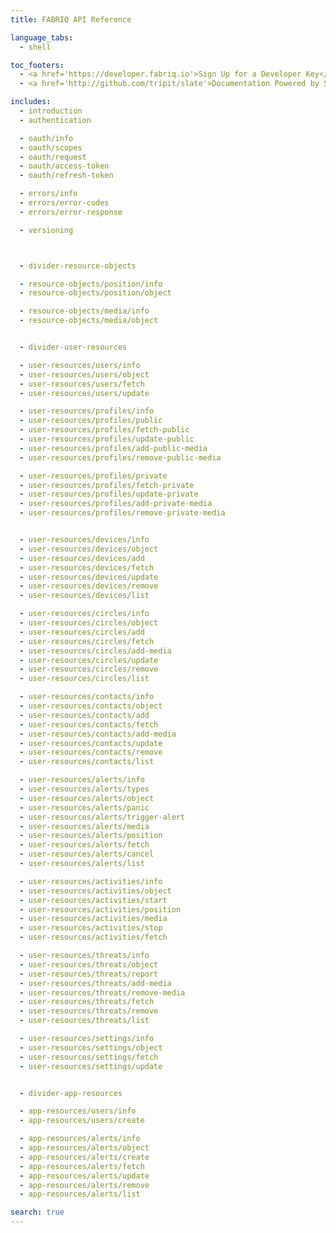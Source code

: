 ```yaml
---
title: FABRIQ API Reference

language_tabs:
  - shell

toc_footers:
  - <a href='https://developer.fabriq.io'>Sign Up for a Developer Key</a>
  - <a href='http://github.com/tripit/slate'>Documentation Powered by Slate</a>

includes:
  - introduction
  - authentication

  - oauth/info
  - oauth/scopes
  - oauth/request
  - oauth/access-token
  - oauth/refresh-token

  - errors/info
  - errors/error-codes
  - errors/error-response

  - versioning



  - divider-resource-objects

  - resource-objects/position/info
  - resource-objects/position/object

  - resource-objects/media/info
  - resource-objects/media/object


  - divider-user-resources

  - user-resources/users/info
  - user-resources/users/object
  - user-resources/users/fetch
  - user-resources/users/update

  - user-resources/profiles/info
  - user-resources/profiles/public
  - user-resources/profiles/fetch-public
  - user-resources/profiles/update-public
  - user-resources/profiles/add-public-media
  - user-resources/profiles/remove-public-media

  - user-resources/profiles/private
  - user-resources/profiles/fetch-private
  - user-resources/profiles/update-private
  - user-resources/profiles/add-private-media
  - user-resources/profiles/remove-private-media


  - user-resources/devices/info
  - user-resources/devices/object
  - user-resources/devices/add
  - user-resources/devices/fetch
  - user-resources/devices/update
  - user-resources/devices/remove
  - user-resources/devices/list

  - user-resources/circles/info
  - user-resources/circles/object
  - user-resources/circles/add
  - user-resources/circles/fetch
  - user-resources/circles/add-media
  - user-resources/circles/update
  - user-resources/circles/remove
  - user-resources/circles/list

  - user-resources/contacts/info
  - user-resources/contacts/object
  - user-resources/contacts/add
  - user-resources/contacts/fetch
  - user-resources/contacts/add-media
  - user-resources/contacts/update
  - user-resources/contacts/remove
  - user-resources/contacts/list

  - user-resources/alerts/info
  - user-resources/alerts/types
  - user-resources/alerts/object
  - user-resources/alerts/panic
  - user-resources/alerts/trigger-alert
  - user-resources/alerts/media
  - user-resources/alerts/position
  - user-resources/alerts/fetch
  - user-resources/alerts/cancel
  - user-resources/alerts/list

  - user-resources/activities/info
  - user-resources/activities/object
  - user-resources/activities/start
  - user-resources/activities/position
  - user-resources/activities/media
  - user-resources/activities/stop
  - user-resources/activities/fetch

  - user-resources/threats/info
  - user-resources/threats/object
  - user-resources/threats/report
  - user-resources/threats/add-media
  - user-resources/threats/remove-media
  - user-resources/threats/fetch
  - user-resources/threats/remove
  - user-resources/threats/list

  - user-resources/settings/info
  - user-resources/settings/object
  - user-resources/settings/fetch
  - user-resources/settings/update


  - divider-app-resources

  - app-resources/users/info
  - app-resources/users/create

  - app-resources/alerts/info
  - app-resources/alerts/object
  - app-resources/alerts/create
  - app-resources/alerts/fetch
  - app-resources/alerts/update
  - app-resources/alerts/remove
  - app-resources/alerts/list

search: true
---
```

